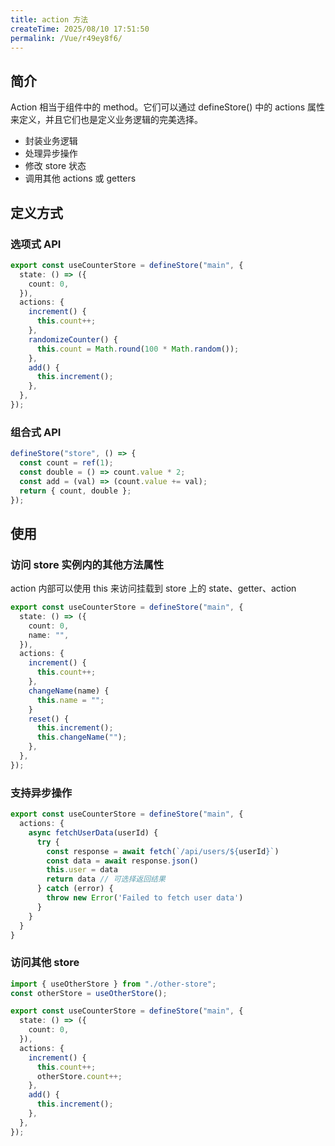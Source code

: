 ```yaml
---
title: action 方法
createTime: 2025/08/10 17:51:50
permalink: /Vue/r49ey8f6/
---
```


## 简介

Action 相当于组件中的 method。它们可以通过 defineStore() 中的 actions 属性来定义，并且它们也是定义业务逻辑的完美选择。

- 封装业务逻辑
- 处理异步操作
- 修改 store 状态
- 调用其他 actions 或 getters

## 定义方式

### 选项式 API

```ts
export const useCounterStore = defineStore("main", {
  state: () => ({
    count: 0,
  }),
  actions: {
    increment() {
      this.count++;
    },
    randomizeCounter() {
      this.count = Math.round(100 * Math.random());
    },
    add() {
      this.increment();
    },
  },
});
```

### 组合式 API

```ts
defineStore("store", () => {
  const count = ref(1);
  const double = () => count.value * 2;
  const add = (val) => (count.value += val);
  return { count, double };
});
```

## 使用

### 访问 store 实例内的其他方法属性

action 内部可以使用 this 来访问挂载到 store 上的 state、getter、action

```ts
export const useCounterStore = defineStore("main", {
  state: () => ({
    count: 0,
    name: "",
  }),
  actions: {
    increment() {
      this.count++;
    },
    changeName(name) {
      this.name = "";
    }
    reset() {
      this.increment();
      this.changeName("");
    },
  },
});
```

### 支持异步操作

```ts
export const useCounterStore = defineStore("main", {
  actions: {
    async fetchUserData(userId) {
      try {
        const response = await fetch(`/api/users/${userId}`)
        const data = await response.json()
        this.user = data
        return data // 可选择返回结果
      } catch (error) {
        throw new Error('Failed to fetch user data')
      }
    }
  }
}
```

### 访问其他 store

```ts
import { useOtherStore } from "./other-store";
const otherStore = useOtherStore();

export const useCounterStore = defineStore("main", {
  state: () => ({
    count: 0,
  }),
  actions: {
    increment() {
      this.count++;
      otherStore.count++;
    },
    add() {
      this.increment();
    },
  },
});
```
